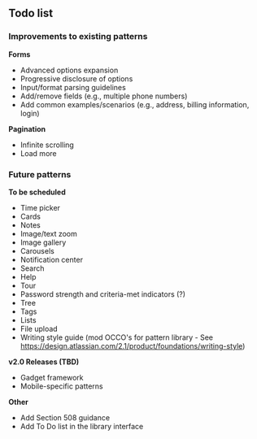 ## Todo list

### Improvements to existing patterns
__Forms__
- Advanced options expansion
- Progressive disclosure of options
- Input/format parsing guidelines
- Add/remove fields (e.g., multiple phone numbers)
- Add common examples/scenarios (e.g., address, billing information, login)

__Pagination__
- Infinite scrolling
- Load more

### Future patterns
__To be scheduled__
- Time picker
- Cards
- Notes
- Image/text zoom
- Image gallery
- Carousels
- Notification center
- Search
- Help
- Tour
- Password strength and criteria-met indicators (?)
- Tree
- Tags
- Lists
- File upload
- Writing style guide (mod OCCO's for pattern library - See https://design.atlassian.com/2.1/product/foundations/writing-style)

__v2.0 Releases (TBD)__
- Gadget framework
- Mobile-specific patterns

__Other__
- Add Section 508 guidance
- Add To Do list in the library interface
